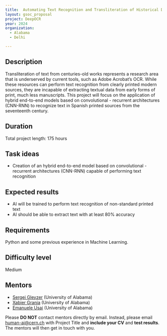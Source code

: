```yaml
---
title:  Automating Text Recognition and Transliteration of Historical Documents with convolutional - recurrent architectures
layout: gsoc_proposal
project: DeepOCR
year: 2024
organization:
  - Alabama
  - Delhi

---
```


## Description

Transliteration of text from centuries-old works represents a research area that is underserved by current tools, such as Adobe Acrobat’s OCR. While these resources can perform text recognition from clearly printed modern sources, they are incapable of extracting textual data from early forms of print, much less manuscripts. This project will focus on the application of hybrid end-to-end models based on convolutional - recurrent architectures (CNN-RNN) to recognize text in Spanish printed sources from the seventeenth century.

## Duration

Total project length: 175 hours

## Task ideas
 * Creation of an hybrid end-to-end model based on convolutional - recurrent architectures (CNN-RNN) capable of performing text recognition

## Expected results
 * AI will be trained to perform text recognition of non-standard printed text
 * AI should be able to extract text with at least 80% accuracy

## Requirements
Python and some previous experience in Machine Learning.

## Difficulty level
Medium

<!-- ## Test
Please use [this link](https://docs.google.com/document/d/1lWTSASnVICm_4Zof7wr6_LkS24P_Z8TR1px_tctemQI/edit) to access the test for this project. -->

## Mentors
  * [Sergei Gleyzer](mailto:human-ai@cern.ch) (University of Alabama)
  * [Xabier Granja](mailto:human-ai@cern.ch) (University of Alabama)
  * [Emanuele Usai](mailto:human-ai@cern.ch) (University of Alabama)



Please **DO NOT** contact mentors directly by email. Instead, please email [human-ai@cern.ch](mailto:human-ai@cern.ch) with Project Title and **include your CV** and **test results**. The mentors will then get in touch with you.



<!-- ## Links
  * [Paper 1](https://arxiv.org/abs/1807.11916)
  * [Paper 2](https://arxiv.org/abs/1902.08276) -->